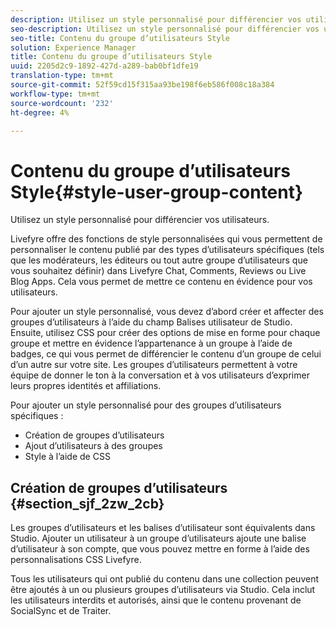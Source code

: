 ```yaml
---
description: Utilisez un style personnalisé pour différencier vos utilisateurs.
seo-description: Utilisez un style personnalisé pour différencier vos utilisateurs.
seo-title: Contenu du groupe d’utilisateurs Style
solution: Experience Manager
title: Contenu du groupe d’utilisateurs Style
uuid: 2205d2c9-1892-427d-a289-bab0bf1dfe19
translation-type: tm+mt
source-git-commit: 52f59cd15f315aa93be198f6eb586f008c18a384
workflow-type: tm+mt
source-wordcount: '232'
ht-degree: 4%

---
```



# Contenu du groupe d’utilisateurs Style{#style-user-group-content}

Utilisez un style personnalisé pour différencier vos utilisateurs.

Livefyre offre des fonctions de style personnalisées qui vous permettent de personnaliser le contenu publié par des types d’utilisateurs spécifiques (tels que les modérateurs, les éditeurs ou tout autre groupe d’utilisateurs que vous souhaitez définir) dans Livefyre Chat, Comments, Reviews ou Live Blog Apps. Cela vous permet de mettre ce contenu en évidence pour vos utilisateurs.

Pour ajouter un style personnalisé, vous devez d’abord créer et affecter des groupes d’utilisateurs à l’aide du champ Balises utilisateur de Studio. Ensuite, utilisez CSS pour créer des options de mise en forme pour chaque groupe et mettre en évidence l’appartenance à un groupe à l’aide de badges, ce qui vous permet de différencier le contenu d’un groupe de celui d’un autre sur votre site. Les groupes d’utilisateurs permettent à votre équipe de donner le ton à la conversation et à vos utilisateurs d’exprimer leurs propres identités et affiliations.

Pour ajouter un style personnalisé pour des groupes d’utilisateurs spécifiques :

* Création de groupes d’utilisateurs
* Ajout d’utilisateurs à des groupes
* Style à l’aide de CSS

## Création de groupes d’utilisateurs {#section_sjf_2zw_2cb}

Les groupes d’utilisateurs et les balises d’utilisateur sont équivalents dans Studio. Ajouter un utilisateur à un groupe d’utilisateurs ajoute une balise d’utilisateur à son compte, que vous pouvez mettre en forme à l’aide des personnalisations CSS Livefyre.

Tous les utilisateurs qui ont publié du contenu dans une collection peuvent être ajoutés à un ou plusieurs groupes d’utilisateurs via Studio. Cela inclut les utilisateurs interdits et autorisés, ainsi que le contenu provenant de SocialSync et de Traiter.
